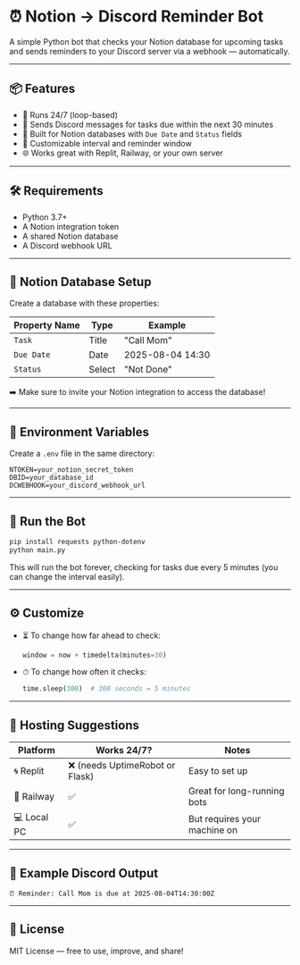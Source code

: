 # ⏰ Notion → Discord Reminder Bot

A simple Python bot that checks your Notion database for upcoming tasks and sends reminders to your Discord server via a webhook — automatically.

---

## 📦 Features

- 🔄 Runs 24/7 (loop-based)
- 🔔 Sends Discord messages for tasks due within the next 30 minutes
- 🧠 Built for Notion databases with `Due Date` and `Status` fields
- 💬 Customizable interval and reminder window
- 🌐 Works great with Replit, Railway, or your own server

---

## 🛠️ Requirements

- Python 3.7+
- A Notion integration token
- A shared Notion database
- A Discord webhook URL

---

## 🧩 Notion Database Setup

Create a database with these properties:

| Property Name | Type   | Example      |
|---------------|--------|--------------|
| `Task`        | Title  | "Call Mom"   |
| `Due Date`    | Date   | 2025-08-04 14:30 |
| `Status`      | Select | "Not Done"   |

➡️ Make sure to invite your Notion integration to access the database!

---

## 🔐 Environment Variables

Create a `.env` file in the same directory:

```env
NTOKEN=your_notion_secret_token
DBID=your_database_id
DCWEBHOOK=your_discord_webhook_url
```

---

## 🚀 Run the Bot

```bash
pip install requests python-dotenv
python main.py
```

This will run the bot forever, checking for tasks due every 5 minutes (you can change the interval easily).

---

## ⚙️ Customize

- ⏳ To change how far ahead to check:
  ```python
  window = now + timedelta(minutes=30)
  ```

- ⏱ To change how often it checks:
  ```python
  time.sleep(300)  # 300 seconds = 5 minutes
  ```

---

## 📡 Hosting Suggestions

| Platform  | Works 24/7? | Notes |
|-----------|-------------|-------|
| 🌀 Replit   | ❌ (needs UptimeRobot or Flask) | Easy to set up |
| 🚆 Railway | ✅           | Great for long-running bots |
| 💻 Local PC | ✅           | But requires your machine on |

---

## 🧪 Example Discord Output

```
⏰ Reminder: Call Mom is due at 2025-08-04T14:30:00Z
```

---

## 🧼 License

MIT License — free to use, improve, and share!
